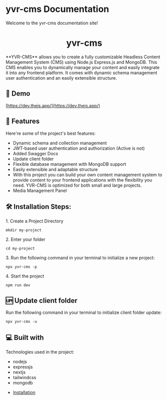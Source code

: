 # yvr-cms Documentation

Welcome to the yvr-cms documentation site!

<h1 align="center" id="title">yvr-cms</h1>

<p id="description">**YVR-CMS** allows you to create a fully customizable Headless Content Management System (CMS) using Node.js Express.js and MongoDB. This CMS enables you to dynamically manage your content and easily integrate it into any frontend platform. It comes with dynamic schema management user authentication and an easily extensible structure.</p>

<h2>🚀 Demo</h2>

[https://dev.thejs.app/](https://dev.thejs.app/)

  
  
<h2>🧐 Features</h2>

Here're some of the project's best features:

*   Dynamic schema and collection management
*   JWT-based user authentication and authorization (Active is not)
*   Added Swagger Docs
*   Update client folder
*   Flexible database management with MongoDB support
*   Easily extensible and adaptable structure
*   With this project you can build your own content management system to provide content to your frontend applications with the flexibility you need. YVR-CMS is optimized for both small and large projects.
*   Media Management Panel

<h2>🛠️ Installation Steps:</h2>

<p>1. Create a Project Directory</p>

```
mkdir my-project
```

<p>2. Enter your folder</p>

```
cd my-project
```

<p>3. Run the following command in your terminal to initialize a new project:</p>

```
npx yvr-cms -p
```

<p>4. Start the project</p>

```
npm run dev
```

<h2>
     🆙 Update client folder
</h2>

<p>Run the following command in your terminal to initialize client folder update:</p>

```
npx yvr-cms -u
```

  
<h2>💻 Built with</h2>

Technologies used in the project:

*   nodejs
*   expressjs
*   nextjs
*   tailwindcss
*   mongodb

- [Installation](https://bilalyaver.github.io/yvr-cms/docs/)